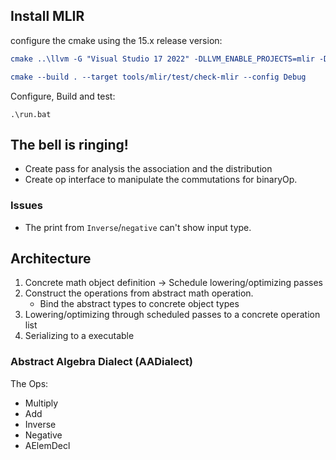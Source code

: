 ## Install MLIR

configure the cmake using the 15.x release version:
```cmake
cmake ..\llvm -G "Visual Studio 17 2022" -DLLVM_ENABLE_PROJECTS=mlir -DLLVM_BUILD_EXAMPLES=ON -DLLVM_TARGETS_TO_BUILD="host" -DCMAKE_BUILD_TYPE=Debug -Thost=x64 -DCMAKE_BUILD_TYPE=Debug -DLLVM_ENABLE_ASSERTIONS=ON

cmake --build . --target tools/mlir/test/check-mlir --config Debug
```

Configure, Build and test:
```
.\run.bat
```

## The bell is ringing!

* Create pass for analysis the association and the distribution
* Create op interface to manipulate the commutations for binaryOp.

### Issues

* The print from `Inverse`/`negative` can't show input type.

## Architecture
1. Concrete math object definition -> Schedule lowering/optimizing passes
2. Construct the operations from abstract math operation.
    * Bind the abstract types to concrete object types
4. Lowering/optimizing through scheduled passes to a concrete operation list
3. Serializing to a executable

### Abstract Algebra Dialect (AADialect)

The Ops:
* Multiply 
* Add
* Inverse
* Negative
* AElemDecl